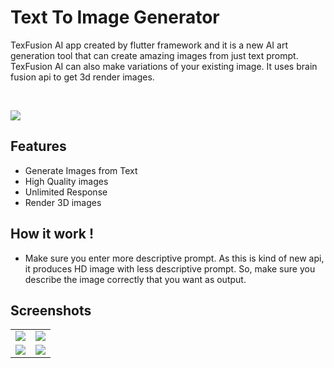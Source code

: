 # Text To Image Generator

TexFusion AI app created by flutter framework and it is a new AI art generation tool that can create amazing images from just text prompt. TexFusion AI can also make variations of your existing image. It uses brain fusion api to get 3d render images.

<Br>
<p align="left">
<a href="https://github.com/VikramadityaDev/text_to_image_gen/releases/download/v1.0.0/app-armeabi-v7a-release.apk"><img src="https://img.shields.io/github/downloads/VikramadityaDev/text_to_image_gen/total?color=g&label=Downloads&logo=android&logoColor=white&style=for-the-badge"></a>
</p>

## Features
- Generate Images from Text
- High Quality images
- Unlimited Response
- Render 3D images

## How it work !
- Make sure you enter more descriptive prompt. As this is kind of new api, it produces HD image with less descriptive prompt. So, make sure you describe the image correctly that you want as output.

## Screenshots
<Table>
    <tr>
        <td width="50%">
            <img src="https://github.com/VikramadityaDev/text_to_image_gen/blob/master/screenshots/Screenshot%201.png"/>
        </td>
        <td width="50%">
            <img src="https://github.com/VikramadityaDev/text_to_image_gen/blob/master/screenshots/Screenshot%202.png"/>
        </td>
    </tr>
    <tr>
        <td width="50%">
            <img src="https://github.com/VikramadityaDev/text_to_image_gen/blob/master/screenshots/Screenshot%203.png"/>
        </td>
        <td width="50%">
            <img src="https://github.com/VikramadityaDev/text_to_image_gen/blob/master/screenshots/Screenshot%204.png"/>
        </td>
    </tr>
</Table>
